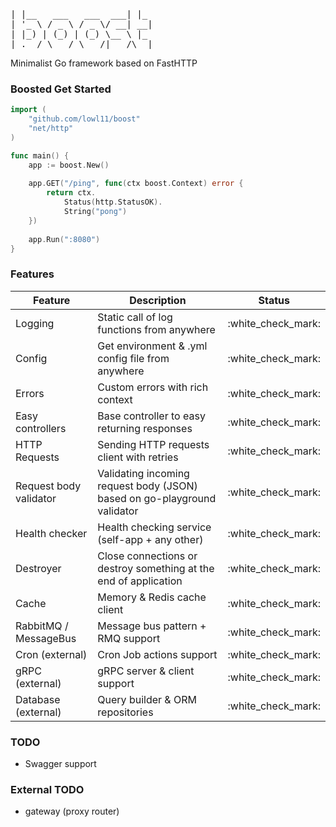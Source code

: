 <pre>
| |__   ___   ___  ___| |_
| '_ \ / _ \ / _ \/ __| __|
| |_) | (_) | (_) \__ \ |_
|_.__/ \___/ \___/|___/\__|
</pre>
Minimalist Go framework based on FastHTTP

### Boosted Get Started
```go
import (
    "github.com/lowl11/boost"
    "net/http"
)

func main() {
    app := boost.New()
    
    app.GET("/ping", func(ctx boost.Context) error {
        return ctx.
            Status(http.StatusOK).
            String("pong")
    })
    
    app.Run(":8080")	
}
```

### Features
<table>
    <thead>
        <th>Feature</th>
        <th>Description</th>
        <th>Status</th>
    </thead>
    <tbody>
        <tr>
            <td>Logging</td>
            <td>Static call of log functions from anywhere</td>
            <td>:white_check_mark:</td>
        </tr>
        <tr>
            <td>Config</td>
            <td>Get environment & .yml config file from anywhere</td>
            <td>:white_check_mark:</td>
        </tr>
        <tr>
            <td>Errors</td>
            <td>Custom errors with rich context</td>
            <td>:white_check_mark:</td>
        </tr>
        <tr>
            <td>Easy controllers</td>
            <td>Base controller to easy returning responses</td>
            <td>:white_check_mark:</td>
        </tr>
        <tr>
            <td>HTTP Requests</td>
            <td>Sending HTTP requests client with retries</td>
            <td>:white_check_mark:</td>
        </tr>
        <tr>
            <td>Request body validator</td>
            <td>Validating incoming request body (JSON) based on go-playground validator</td>
            <td>:white_check_mark:</td>
        </tr>
        <tr>
            <td>Health checker</td>
            <td>Health checking service (self-app + any other)</td>
            <td>:white_check_mark:</td>
        </tr>
        <tr>
            <td>Destroyer</td>
            <td>Close connections or destroy something at the end of application</td>
            <td>:white_check_mark:</td>
        </tr>
        <tr>
            <td>Cache</td>
            <td>Memory & Redis cache client</td>
            <td>:white_check_mark:</td>
        </tr>
        <tr>
            <td>RabbitMQ / MessageBus</td>
            <td>Message bus pattern + RMQ support</td>
            <td>:white_check_mark:</td>
        </tr>
        <tr>
            <td>Cron (external)</td>
            <td>Cron Job actions support</td>
            <td>:white_check_mark:</td>
        </tr>
        <tr>
            <td>gRPC (external)</td>
            <td>gRPC server & client support</td>
            <td>:white_check_mark:</td>
        </tr>
        <tr>
            <td>Database (external)</td>
            <td>Query builder & ORM repositories</td>
            <td>:white_check_mark:</td>
        </tr>
    </tbody>
</table>

### TODO

- Swagger support

### External TODO

- gateway (proxy router)

